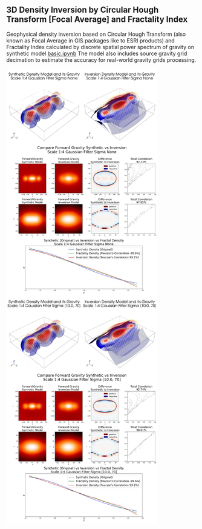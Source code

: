 ## 3D Density Inversion by Circular Hough Transform [Focal Average] and Fractality Index

Geophysical density inversion based on Circular Hough Transform (also known as Focal Average in GIS packages
like to ESRI products) and Fractality Index calculated by discrete spatial power spectrum of gravity on synthetic model [basic.ipynb](basic.ipynb) The model also includes source gravity grid decimation to estimate the accuracy for real-world gravity grids processing.

<img src="basic1to4.jpg" width="400" align="left">
<img src="basic1to4sigma10to70.jpg" width="400">

